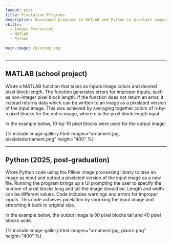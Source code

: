 ```yaml
---
layout: post
title: Pixelation Programs
description: Developed programs in MATLAB and Python to pixelate images using two different methods. Included user input for output image pixel size with error checks for invalid inputs.
skills:
  - Images Processing
  - MATLAB
  - Python

main-image: /pixcomp.png
---
```


---

## MATLAB (school project)


Wrote a MATLAB function that takes as inputs image colors and desired pixel block length. The function generates errors for improper inputs, such as non-integer pixel block length. If the function does not return an error, it instead returns data which can be written to an image as a pixelated version of the input image. This was achieved by averaging together colors of n-by-n pixel blocks for the entire image, where n is the pixel block length input.



In the example below, 10-by-10 pixel blocks were used for the output image.

{% include image-gallery.html images="ornament.jpg, pixelatedornament.png" height="400" %}

---

## Python (2025, post-graduation)


Wrote Python code using the Pillow image processing library to take an image as input and output a pixelated version of the input image as a new file. Running the program brings up a UI prompting the user to specify the number of pixel blocks long and tall the image should be. Length and width can be different values. Code includes warnings and errors for improper inputs. This code achieves picelation by shrinking the input image and stretching it back to original size.



In the example below, the output image is 80 pixel blocks tall and 40 pixel blocks wide.

{% include image-gallery.html images="ornament.jpg, pixorn.png" height="400" %}

